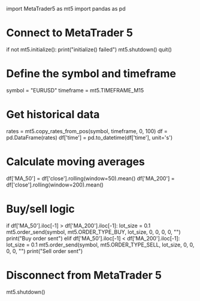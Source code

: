 import MetaTrader5 as mt5
import pandas as pd

# Connect to MetaTrader 5
if not mt5.initialize():
    print("initialize() failed")
    mt5.shutdown()
    quit()

# Define the symbol and timeframe
symbol = "EURUSD"
timeframe = mt5.TIMEFRAME_M15

# Get historical data
rates = mt5.copy_rates_from_pos(symbol, timeframe, 0, 100)
df = pd.DataFrame(rates)
df['time'] = pd.to_datetime(df['time'], unit='s')

# Calculate moving averages
df['MA_50'] = df['close'].rolling(window=50).mean()
df['MA_200'] = df['close'].rolling(window=200).mean()

# Buy/sell logic
if df['MA_50'].iloc[-1] > df['MA_200'].iloc[-1]:
    lot_size = 0.1
    mt5.order_send(symbol, mt5.ORDER_TYPE_BUY, lot_size, 0, 0, 0, 0, "")
    print("Buy order sent")
elif df['MA_50'].iloc[-1] < df['MA_200'].iloc[-1]:
    lot_size = 0.1
    mt5.order_send(symbol, mt5.ORDER_TYPE_SELL, lot_size, 0, 0, 0, 0, "")
    print("Sell order sent")

# Disconnect from MetaTrader 5
mt5.shutdown()
